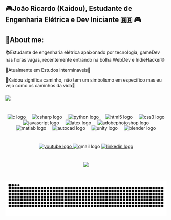 <h2 align="left">🎮João Ricardo (Kaidou), Estudante de Engenharia Elétrica e Dev Iniciante 🇧🇷 🎮</h2>
<h2 align="left">🔔About me:</h2> 
<p>📚Estudante de engenharia elêtrica apaixonado por tecnologia, gameDev nas horas vagas, recentemente entrando na bolha WebDev e IndieHacker🌐</p>
<p>📜Atualmente em Estudos interminaveis📜</p>
<p>🧿Kaidou significa caminho, não tem um simbolismo em especifico mas eu vejo como os caminhos da vida🧿</p>

###

<div align="left">
  <img src="https://visitor-badge.laobi.icu/badge?page_id=KaidoGameDev.KaidoGameDev&left_color=darkslategrey&right_color=crimson&left_text=Visiting%20Souls"  />
</div>

###

<br clear="both">

<div align="center">
  <img src="https://cdn.jsdelivr.net/gh/devicons/devicon/icons/c/c-original.svg" height="30" alt="c logo"  />
  <img width="12" />
  <img src="https://cdn.jsdelivr.net/gh/devicons/devicon/icons/csharp/csharp-original.svg" height="30" alt="csharp logo"  />
  <img width="12" />
  <img src="https://cdn.jsdelivr.net/gh/devicons/devicon/icons/python/python-original.svg" height="30" alt="python logo"  />
  <img width="12" />
  <img src="https://cdn.jsdelivr.net/gh/devicons/devicon/icons/html5/html5-original.svg" height="30" alt="html5 logo"  />
  <img width="12" />
  <img src="https://cdn.jsdelivr.net/gh/devicons/devicon/icons/css3/css3-original.svg" height="30" alt="css3 logo"  />
  <img width="12" />
  <img src="https://cdn.jsdelivr.net/gh/devicons/devicon/icons/javascript/javascript-original.svg" height="30" alt="javascript logo"  />
  <img width="12" />
  <img src="https://cdn.simpleicons.org/latex/008080" height="30" alt="latex logo"  />
  <img width="12" />
  <img src="https://skillicons.dev/icons?i=ps" height="30" alt="adobephotoshop logo"  />
  <img width="12" />
  <img src="https://cdn.jsdelivr.net/gh/devicons/devicon/icons/matlab/matlab-original.svg" height="30" alt="matlab logo"  />
  <img width="12" />
  <img src="https://skillicons.dev/icons?i=autocad" height="30" alt="autocad logo"  />
  <img width="12" />
  <img src="https://skillicons.dev/icons?i=unity" height="30" alt="unity logo"  />
  <img width="12" />
  <img src="https://cdn.jsdelivr.net/gh/devicons/devicon/icons/blender/blender-original.svg" height="30" alt="blender logo"  />
</div>

###

<br clear="both">

<div align="center">
  <a href="https://www.youtube.com/channel/UC3b-XsIMFAcDTk1W71zq7rg" target="_blank">
    <img src="https://img.shields.io/static/v1?message=Youtube&logo=youtube&label=&color=FF0000&logoColor=white&labelColor=&style=for-the-badge" height="35" alt="youtube logo"  />
  </a>
  <img src="https://img.shields.io/static/v1?message=kaidogamedev@gmail.com&logo=gmail&label=&color=D14836&logoColor=D14836&labelColor=fff&style=for-the-badge" height="35" alt="gmail logo"  />
  <a href="https://www.linkedin.com/in/jo%C3%A3o-ricardo-almeida-11150517a/" target="_blank">
    <img src="https://img.shields.io/static/v1?message=LinkedIn&logo=linkedin&label=&color=0077B5&logoColor=white&labelColor=&style=for-the-badge" height="35" alt="linkedin logo"  />
  </a>
</div>

###

<br clear="both">

<div align="center">
  <img height="500" src="https://media4.giphy.com/media/v1.Y2lkPTc5MGI3NjExbDE3OGJ0bW1maTluanI1aDR5ZzdmYTdmY2R1NW9ybXcyMmpqMzUyNCZlcD12MV9pbnRlcm5hbF9naWZfYnlfaWQmY3Q9Zw/2IudUHdI075HL02Pkk/giphy.gif"  />
</div>

###

<br clear="both">

<img src="https://raw.githubusercontent.com/KaidoGameDev/KaidoGameDev/output/snake.svg" alt="Snake animation" />

###
